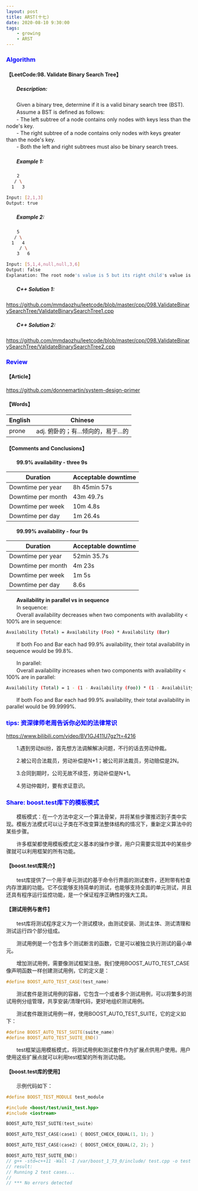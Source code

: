 ```yaml
---
layout: post
title: ARST(十七)
date: 2020-08-10 9:30:00
tags: 
	- growing
	- ARST
---
```


###  <font color=blue>Algorithm</font>

#### **【LeetCode:98. Validate Binary Search Tree】**

##### 　　Description:
　　Given a binary tree, determine if it is a valid binary search tree (BST).  
　　Assume a BST is defined as follows:  
　　- The left subtree of a node contains only nodes with keys less than the node's key.  
　　- The right subtree of a node contains only nodes with keys greater than the node's key.  
　　- Both the left and right subtrees must also be binary search trees.  

##### 　　Example 1:
```sh
    2
   / \
  1   3

Input: [2,1,3]
Output: true
```

##### 　　Example 2:
```sh
    5
   / \
  1   4
     / \
    3   6

Input: [5,1,4,null,null,3,6]
Output: false
Explanation: The root node's value is 5 but its right child's value is 4.
```

##### 　　C++ Solution 1:
https://github.com/mmdaozhu/leetcode/blob/master/cpp/098.ValidateBinarySearchTree/ValidateBinarySearchTree1.cpp  

##### 　　C++ Solution 2:
https://github.com/mmdaozhu/leetcode/blob/master/cpp/098.ValidateBinarySearchTree/ValidateBinarySearchTree2.cpp  

###  <font color=blue>Review</font>

#### **【Article】**
https://github.com/donnemartin/system-design-primer  

#### **【Words】**
English | Chinese
-|-
prone | adj. 俯卧的；有…倾向的，易于…的

#### **【Comments and Conclusions】**
　　<b>99.9% availability - three 9s</b>  

Duration | Acceptable downtime
-|-
Downtime per year | 8h 45min 57s
Downtime per month | 43m 49.7s
Downtime per week | 10m 4.8s
Downtime per day | 1m 26.4s

　　<b>99.99% availability - four 9s</b>  

Duration | Acceptable downtime
-|-
Downtime per year | 52min 35.7s
Downtime per month | 4m 23s
Downtime per week | 1m 5s
Downtime per day | 8.6s


　　<b>Availability in parallel vs in sequence</b>  
　　In sequence:  
　　Overall availability decreases when two components with availability < 100% are in sequence:  
```sh
Availability (Total) = Availability (Foo) * Availability (Bar)
```
　　If both Foo and Bar each had 99.9% availability, their total availability in sequence would be 99.8%.  

　　In parallel:  
　　Overall availability increases when two components with availability < 100% are in parallel:  
```sh
Availability (Total) = 1 - (1 - Availability (Foo)) * (1 - Availability (Bar))
```
　　If both Foo and Bar each had 99.9% availability, their total availability in parallel would be 99.9999%.  

###  <font color=blue>tips: 资深律师老周告诉你必知的法律常识</font>
https://www.bilibili.com/video/BV1GJ411U7gz?t=4216  

　　1.遇到劳动纠纷，首先想方法调解解决问题，不行的话去劳动仲裁。  

　　2.被公司合法裁员，劳动补偿是N+1；被公司非法裁员，劳动赔偿是2N。  

　　3.合同到期时，公司无故不续签，劳动补偿是N+1。  

　　4.劳动仲裁时，要有求证意识。  

###  <font color=blue>Share: boost.test库下的模板模式</font>
　　模板模式：在一个方法中定义一个算法骨架，并将某些步骤推迟到子类中实现。模板方法模式可以让子类在不改变算法整体结构的情况下，重新定义算法中的某些步骤。  

　　许多框架都使用模板模式定义基本的操作步骤，用户只需要实现其中的某些步骤就可以利用框架的所有功能。  

#### **【boost.test库简介】**
　　test库提供了一个用于单元测试的基于命令行界面的测试套件，还附带有检查内存泄漏的功能。它不仅能够支持简单的测试，也能够支持全面的单元测试，并且还具有程序运行监控功能，是一个保证程序正确性的强大工具。  

#### **【测试用例与套件】**
　　test库将测试程序定义为一个测试模块，由测试安装、测试主体、测试清理和测试运行四个部分组成。  

　　测试用例是一个包含多个测试断言的函数，它是可以被独立执行测试的最小单元。  

　　增加测试用例，需要像测试框架注册。我们使用BOOST_AUTO_TEST_CASE像声明函数一样创建测试用例，它的定义是：  
```c++
#define BOOST_AUTO_TEST_CASE(test_name)
```

　　测试套件是测试用例的容器，它包含一个或者多个测试用例，可以将繁多的测试用例分组管理，共享安装/清理代码，更好地组织测试用例。  

　　测试套件跟测试用例一样，使用BOOST_AUTO_TEST_SUITE，它的定义如下：  
```c++
#define BOOST_AUTO_TEST_SUITE(suite_name)
#define BOOST_AUTO_TEST_SUITE_END()
```

　　test框架运用模板模式，将测试用例和测试套件作为扩展点供用户使用。用户使用这些扩展点就可以利用test框架的所有测试功能。  

#### **【boost.test库的使用】**
　　示例代码如下：  
```c++
#define BOOST_TEST_MODULE test_module

#include <boost/test/unit_test.hpp>
#include <iostream>

BOOST_AUTO_TEST_SUITE(test_suite)

BOOST_AUTO_TEST_CASE(case1) { BOOST_CHECK_EQUAL(1, 1); }

BOOST_AUTO_TEST_CASE(case2) { BOOST_CHECK_EQUAL(2, 2); }

BOOST_AUTO_TEST_SUITE_END()
// g++ -std=c++11 -Wall -I /var/boost_1_73_0/include/ test.cpp -o test -L/var/boost_1_73_0/lib/ -lboost_unit_test_framework -DBOOST_ALL_DYN_LINK
// result:
// Running 2 test cases...
// 
// *** No errors detected
```